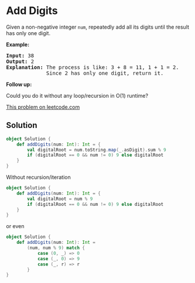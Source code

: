 # Add Digits

Given a non-negative integer `num`, repeatedly add all its digits until the
result has only one digit.

**Example:**
<pre>
<b>Input:</b> 38
<b>Output:</b> 2
<b>Explanation:</b> The process is like: 3 + 8 = 11, 1 + 1 = 2.
             Since 2 has only one digit, return it.
</pre>

**Follow up:**

Could you do it without any loop/recursion in O(1) runtime?

[This problem on leetcode.com](https://leetcode.com/problems/add-digits/)

## Solution

```scala
object Solution {
    def addDigits(num: Int): Int = {
        val digitalRoot = num.toString.map(_.asDigit).sum % 9
        if (digitalRoot == 0 && num != 0) 9 else digitalRoot
    }
}
```

Without recursion/iteration

```scala
object Solution {
    def addDigits(num: Int): Int = {
        val digitalRoot = num % 9
        if (digitalRoot == 0 && num != 0) 9 else digitalRoot
    }
}
```

or even

```scala
object Solution {
    def addDigits(num: Int): Int =
        (num, num % 9) match {
            case (0, _) => 0
            case (_, 0) => 9
            case (_, r) => r
        }
}
```
